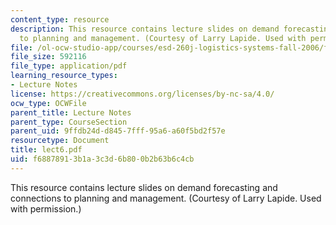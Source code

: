 ```yaml
---
content_type: resource
description: This resource contains lecture slides on demand forecasting and connections
  to planning and management. (Courtesy of Larry Lapide. Used with permission.)
file: /ol-ocw-studio-app/courses/esd-260j-logistics-systems-fall-2006/f68878913b1a3c3d6b800b2b63b6c4cb_lect6.pdf
file_size: 592116
file_type: application/pdf
learning_resource_types:
- Lecture Notes
license: https://creativecommons.org/licenses/by-nc-sa/4.0/
ocw_type: OCWFile
parent_title: Lecture Notes
parent_type: CourseSection
parent_uid: 9ffdb24d-d845-7fff-95a6-a60f5bd2f57e
resourcetype: Document
title: lect6.pdf
uid: f6887891-3b1a-3c3d-6b80-0b2b63b6c4cb
---
```

This resource contains lecture slides on demand forecasting and connections to planning and management. (Courtesy of Larry Lapide. Used with permission.)